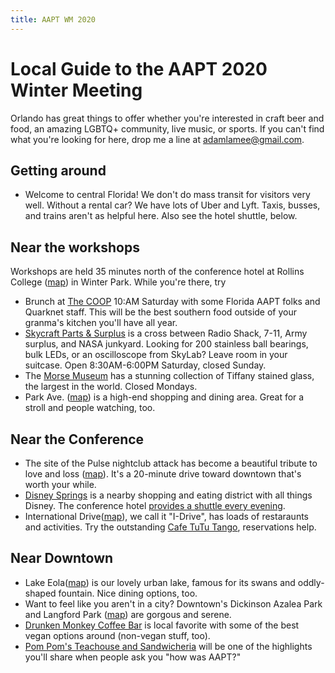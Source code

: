 ```yaml
---
title: AAPT WM 2020
---
```


# Local Guide to the AAPT 2020 Winter Meeting  
Orlando has great things to offer whether you're interested in craft beer and food, an amazing LGBTQ+ community, live music, or sports. If you can't find what you're looking for here, drop me a line at adamlamee@gmail.com.  
## Getting around  
- Welcome to central Florida! We don't do mass transit for visitors very well. Without a rental car? We have lots of Uber and Lyft. Taxis, busses, and trains aren't as helpful here. Also see the hotel shuttle, below.    
## Near the workshops
Workshops are held 35 minutes north of the conference hotel at Rollins College ([map](https://goo.gl/maps/UJw99uWWwfKghbXw9)) in Winter Park. While you're there, try  
- Brunch at [The COOP](https://asouthernaffair.com/) 10:AM Saturday with some Florida AAPT folks and Quarknet staff. This will be the best southern food outside of your granma's kitchen you'll have all year.  
- [Skycraft Parts & Surplus](https://skycraftsurplus.com) is a cross between Radio Shack, 7-11, Army surplus, and NASA junkyard. Looking for 200 stainless ball bearings, bulk LEDs, or an oscilloscope from SkyLab? Leave room in your suitcase. Open 8:30AM-6:00PM Saturday, closed Sunday.  
- The [Morse Museum](http://www.morsemuseum.org/) has a stunning collection of Tiffany stained glass, the largest in the world. Closed Mondays.  
- Park Ave. ([map](https://goo.gl/maps/msrpBg1EfgMrAozC7)) is a high-end shopping and dining area. Great for a stroll and people watching, too.  
## Near the Conference  
- The site of the Pulse nightclub attack has become a beautiful tribute to love and loss ([map](https://goo.gl/maps/DJxc84khhE7oyWPz8)). It's a 20-minute drive toward downtown that's worth your while.  
- [Disney Springs](https://www.disneysprings.com/) is a nearby shopping and eating district with all things Disney. The conference hotel [provides a shuttle every evening](https://www.cariberoyale.com/faq/do-you-have-transportation-to-the-local-theme-parks/).  
- International Drive([map](https://goo.gl/maps/3QwtpwBMib8DzS1e8)), we call it "I-Drive", has loads of restaraunts and activities. Try the outstanding [Cafe TuTu Tango](http://cafetututango.com/), reservations help.  
## Near Downtown    
- Lake Eola([map](https://goo.gl/maps/RC6pp2j4uvkZu2Cq9)) is our lovely urban lake, famous for its swans and oddly-shaped fountain. Nice dining options, too.  
- Want to feel like you aren't in a city? Downtown's Dickinson Azalea Park and Langford Park ([map](https://goo.gl/maps/qzoEBdYA77Bjdt6AA)) are gorgous and serene.  
- [Drunken Monkey Coffee Bar](https://goo.gl/maps/kL2YvT4usvm3xEmk6) is local favorite with some of the best vegan options around (non-vegan stuff, too).
- [Pom Pom's Teachouse and Sandwicheria](https://goo.gl/maps/7MukA6eoMxDPqk1d8) will be one of the highlights you'll share when people ask you "how was AAPT?"  
